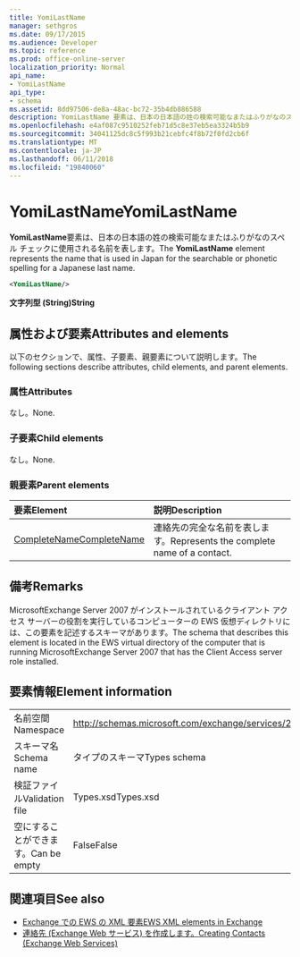 ```yaml
---
title: YomiLastName
manager: sethgros
ms.date: 09/17/2015
ms.audience: Developer
ms.topic: reference
ms.prod: office-online-server
localization_priority: Normal
api_name:
- YomiLastName
api_type:
- schema
ms.assetid: 8dd97506-de8a-48ac-bc72-35b4db886588
description: YomiLastName 要素は、日本の日本語の姓の検索可能なまたはふりがなのスペル チェックに使用される名前を表します。
ms.openlocfilehash: e4af087c9510252feb71d5c8e37eb5ea3324b5b9
ms.sourcegitcommit: 34041125dc8c5f993b21cebfc4f8b72f0fd2cb6f
ms.translationtype: MT
ms.contentlocale: ja-JP
ms.lasthandoff: 06/11/2018
ms.locfileid: "19840060"
---
```

# <a name="yomilastname"></a><span data-ttu-id="c365f-103">YomiLastName</span><span class="sxs-lookup"><span data-stu-id="c365f-103">YomiLastName</span></span>

<span data-ttu-id="c365f-104">**YomiLastName**要素は、日本の日本語の姓の検索可能なまたはふりがなのスペル チェックに使用される名前を表します。</span><span class="sxs-lookup"><span data-stu-id="c365f-104">The **YomiLastName** element represents the name that is used in Japan for the searchable or phonetic spelling for a Japanese last name.</span></span> 
  
```xml
<YomiLastName/>
```

 <span data-ttu-id="c365f-105">**文字列型 (String)**</span><span class="sxs-lookup"><span data-stu-id="c365f-105">**String**</span></span>
## <a name="attributes-and-elements"></a><span data-ttu-id="c365f-106">属性および要素</span><span class="sxs-lookup"><span data-stu-id="c365f-106">Attributes and elements</span></span>

<span data-ttu-id="c365f-107">以下のセクションで、属性、子要素、親要素について説明します。</span><span class="sxs-lookup"><span data-stu-id="c365f-107">The following sections describe attributes, child elements, and parent elements.</span></span>
  
### <a name="attributes"></a><span data-ttu-id="c365f-108">属性</span><span class="sxs-lookup"><span data-stu-id="c365f-108">Attributes</span></span>

<span data-ttu-id="c365f-109">なし。</span><span class="sxs-lookup"><span data-stu-id="c365f-109">None.</span></span>
  
### <a name="child-elements"></a><span data-ttu-id="c365f-110">子要素</span><span class="sxs-lookup"><span data-stu-id="c365f-110">Child elements</span></span>

<span data-ttu-id="c365f-111">なし。</span><span class="sxs-lookup"><span data-stu-id="c365f-111">None.</span></span>
  
### <a name="parent-elements"></a><span data-ttu-id="c365f-112">親要素</span><span class="sxs-lookup"><span data-stu-id="c365f-112">Parent elements</span></span>

|<span data-ttu-id="c365f-113">**要素**</span><span class="sxs-lookup"><span data-stu-id="c365f-113">**Element**</span></span>|<span data-ttu-id="c365f-114">**説明**</span><span class="sxs-lookup"><span data-stu-id="c365f-114">**Description**</span></span>|
|:-----|:-----|
|[<span data-ttu-id="c365f-115">CompleteName</span><span class="sxs-lookup"><span data-stu-id="c365f-115">CompleteName</span></span>](completename.md) <br/> |<span data-ttu-id="c365f-116">連絡先の完全な名前を表します。</span><span class="sxs-lookup"><span data-stu-id="c365f-116">Represents the complete name of a contact.</span></span>  <br/> |
   
## <a name="remarks"></a><span data-ttu-id="c365f-117">備考</span><span class="sxs-lookup"><span data-stu-id="c365f-117">Remarks</span></span>

<span data-ttu-id="c365f-118">MicrosoftExchange Server 2007 がインストールされているクライアント アクセス サーバーの役割を実行しているコンピューターの EWS 仮想ディレクトリには、この要素を記述するスキーマがあります。</span><span class="sxs-lookup"><span data-stu-id="c365f-118">The schema that describes this element is located in the EWS virtual directory of the computer that is running MicrosoftExchange Server 2007 that has the Client Access server role installed.</span></span>
  
## <a name="element-information"></a><span data-ttu-id="c365f-119">要素情報</span><span class="sxs-lookup"><span data-stu-id="c365f-119">Element information</span></span>

|||
|:-----|:-----|
|<span data-ttu-id="c365f-120">名前空間</span><span class="sxs-lookup"><span data-stu-id="c365f-120">Namespace</span></span>  <br/> |http://schemas.microsoft.com/exchange/services/2006/types  <br/> |
|<span data-ttu-id="c365f-121">スキーマ名</span><span class="sxs-lookup"><span data-stu-id="c365f-121">Schema name</span></span>  <br/> |<span data-ttu-id="c365f-122">タイプのスキーマ</span><span class="sxs-lookup"><span data-stu-id="c365f-122">Types schema</span></span>  <br/> |
|<span data-ttu-id="c365f-123">検証ファイル</span><span class="sxs-lookup"><span data-stu-id="c365f-123">Validation file</span></span>  <br/> |<span data-ttu-id="c365f-124">Types.xsd</span><span class="sxs-lookup"><span data-stu-id="c365f-124">Types.xsd</span></span>  <br/> |
|<span data-ttu-id="c365f-125">空にすることができます。</span><span class="sxs-lookup"><span data-stu-id="c365f-125">Can be empty</span></span>  <br/> |<span data-ttu-id="c365f-126">False</span><span class="sxs-lookup"><span data-stu-id="c365f-126">False</span></span>  <br/> |
   
## <a name="see-also"></a><span data-ttu-id="c365f-127">関連項目</span><span class="sxs-lookup"><span data-stu-id="c365f-127">See also</span></span>

- [<span data-ttu-id="c365f-128">Exchange での EWS の XML 要素</span><span class="sxs-lookup"><span data-stu-id="c365f-128">EWS XML elements in Exchange</span></span>](ews-xml-elements-in-exchange.md)
- [<span data-ttu-id="c365f-129">連絡先 (Exchange Web サービス) を作成します。</span><span class="sxs-lookup"><span data-stu-id="c365f-129">Creating Contacts (Exchange Web Services)</span></span>](http://msdn.microsoft.com/library/4845917e-70d1-481c-bbd7-011ec6571789%28Office.15%29.aspx)

